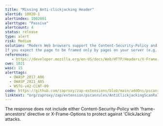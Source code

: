 ```yaml
---
title: "Missing Anti-clickjacking Header"
alertid: 10020-1
alertindex: 1002001
alerttype: "Passive"
alertcount: 4
status: release
type: alert
risk: Medium
solution: "Modern Web browsers support the Content-Security-Policy and X-Frame-Options HTTP headers. Ensure one of them is set on all web pages returned by your site/app.
If you expect the page to be framed only by pages on your server (e.g. it's part of a FRAMESET) then you'll want to use SAMEORIGIN, otherwise if you never expect the page to be framed, you should use DENY. Alternatively consider implementing Content Security Policy's 'frame-ancestors' directive."
references:
   - https://developer.mozilla.org/en-US/docs/Web/HTTP/Headers/X-Frame-Options
cwe: 1021
wasc: 15
alerttags: 
  - OWASP_2017_A06
  - OWASP_2021_A05
  - WSTG-v42-CLNT-09
code: https://github.com/zaproxy/zap-extensions/blob/main/addOns/pscanrules/src/main/java/org/zaproxy/zap/extension/pscanrules/AntiClickjackingScanRule.java
linktext: "org/zaproxy/zap/extension/pscanrules/AntiClickjackingScanRule.java"
---
```

The response does not include either Content-Security-Policy with 'frame-ancestors' directive or X-Frame-Options to protect against 'ClickJacking' attacks.
